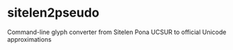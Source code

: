 # sitelen2pseudo
Command-line glyph converter from Sitelen Pona UCSUR to official Unicode approximations
